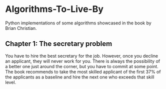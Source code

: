 # Algorithms-To-Live-By
Python implementations of some algorithms showcased in the book by Brian Christian.

## Chapter 1: The secretary problem
You have to hire the best secretary for the job. However, once you decline an applicant, they will never work for you. There is always the possibility of a better one just around the corner, but you have to commit at some point. The book recommends to take the most skilled applicant of the first 37% of the applicants as a baseline and hire the next one who exceeds that skill level.
